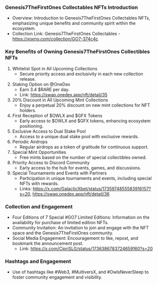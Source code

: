 ### Genesis7TheFirstOnes Collectables NFTs Introduction
- Overview: Introduction to Genesis7TheFirstOnes Collectables NFTs, emphasizing unique benefits and community spirit within the ecosystem.
- Collection Link: Genesis7TheFirstOnes Collectables - https://xoxno.com/collection/GO7-374c4c

### Key Benefits of Owning Genesis7TheFirstOnes Collectibles NFTs
1. Whitelist Spot in All Upcoming Collections
   - Secure priority access and exclusivity in each new collection release.
2. Staking Option on @OneDex
   - Earn 3.4 $RARE per day.
   - Link: https://swap.onedex.app/nft/detail/35
3. 20% Discount in All Upcoming Mint Collections
   - Enjoy a perpetual 20% discount on new mint collections for NFT holders.
4. First Reception of $OWLX and $GFX Tokens
   - Early access to $OWLX and $GFX tokens, enhancing ecosystem positioning.
5. Exclusive Access to Dual Stake Pool
   - Access to a unique dual stake pool with exclusive rewards.
6. Periodic Airdrops
   - Regular airdrops as a token of gratitude for continuous support.
7. Special Mint Opportunities
   - Free mints based on the number of special collectibles owned.
8. Priority Access to Discord Community
   - Early access to the hub for events, games, and discussions.
9. Special Tournaments and Events with Partners
   - Participation in unique tournaments and events, including special NFTs with rewards.
   - Links: https://x.com/GalacticXbet/status/1735974855583916157?s=20, https://swap.onedex.app/nft/detail/36

### Collection and Engagement
- Four Editions of 7 Special #GO7 Limited Editions: Information on the availability for purchase of limited edition NFTs.
- Community Invitation: An invitation to join and engage with the NFT space and the Genesis7TheFirstOnes community.
- Social Media Engagement: Encouragement to like, repost, and bookmark the announcement post.
  - Link: https://x.com/CipriSLG/status/1736386783724659160?s=20

### Hashtags and Engagement
- Use of hashtags like #Web3, #MultiversX, and #OwlsNeverSleep to foster community engagement and visibility.
